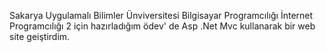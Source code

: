Sakarya Uygulamalı Bilimler Ünviversitesi Bilgisayar Programcılığı İnternet Programcılığı 2 için hazırladığım ödev' de Asp .Net Mvc kullanarak bir web site geiştirdim.
